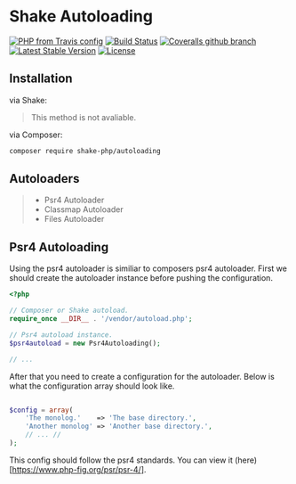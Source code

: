 # Shake Autoloading
[![PHP from Travis config](https://img.shields.io/travis/php-v/shake-php/autoloading.svg)](https://github.com/shake-php/autoloading)
[![Build Status](https://travis-ci.org/shake-php/autoloading.svg?branch=master)](https://travis-ci.org/shake-php/autoloading)
[![Coveralls github branch](https://img.shields.io/coveralls/github/shake-php/autoloading/master.svg)](https://coveralls.io/github/shake-php/autoloading)
[![Latest Stable Version](https://poser.pugx.org/shake-php/autoloading/v/stable)](https://packagist.org/packages/shake-php/autoloading)
[![License](https://poser.pugx.org/shake-php/autoloading/license)](https://packagist.org/packages/shake-php/autoloading)

## Installation
via Shake:
> This method is not avaliable.

via Composer:
```sh
composer require shake-php/autoloading
```

## Autoloaders
> - Psr4 Autoloader
> - Classmap Autoloader
> - Files Autoloader

## Psr4 Autoloading
Using the psr4 autoloader is similiar to composers psr4 autoloader. First we should create the autoloader instance before pushing the configuration.

```php
<?php

// Composer or Shake autoload.
require_once __DIR__ . '/vendor/autoload.php';

// Psr4 autoload instance.
$psr4autoload = new Psr4Autoloading();

// ...

```
After that you need to create a configuration for the autoloader. Below is what the configuration array should look like.
```php

$config = array(
    'The monolog.'    => 'The base directory.',
    'Another monolog' => 'Another base directory.',
    // ... //
);

```

This config should follow the psr4 standards. You can view it (here)[https://www.php-fig.org/psr/psr-4/].
